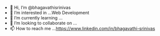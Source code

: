 - 👋 Hi, I’m @bhagavathisrinivas
- 👀 I’m interested in ...Web Development
- 🌱 I’m currently learning ...
- 💞️ I’m looking to collaborate on ...
- 📫 How to reach me ...https://www.linkedin.com/in/bhagavathi-srinivas

<!---
bhagavathisrinivas/bhagavathisrinivas is a ✨ special ✨ repository because its `README.md` (this file) appears on your GitHub profile.
You can click the Preview link to take a look at your changes.
--->
